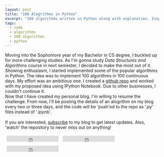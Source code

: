 ```yaml
---
layout: post
title: "100 Alogrithms in Python"
excerpt: "100 algorithms written in Python along with explanation. Inspired from 100 Algorithms in 100 Days challenge."
tags: 
  - code
  - algorithms
  - 100 algorithms
  - python
---
```

Moving into the Sophomore year of my Bachelor in CS degree, I buckled up for more challenging studies. As I'm gonna study _Data Structures and Algorithms_ course in next semester, I decided to make the most out of it. Showing enthusiasm, I started implemented some of the popular algorithms in Python. The idea was to implement 100 algorithms in 100 continuous days. My effort was an ambitious one. I created a [github repo](https://github.com/rhasnainanwar/100_days_of_algorithms) and worked with my proposed idea using IPython Notebook. Due to other businesses, I couldn't continue it. <br />
Now that I have created my personal blog, I'm willing to resume the challenge. From now, I'll be posting the details of an alogrithm on my blog every two or three days, and the code will be 'push'ed to the repo as '.py' files instead of '.ipynb'.<br />
<br />
If you are interested, [subscribe](https://rhasnainanwar.github.io/subscribe.html) to my blog to get latest updates. Also, 'watch' the repository to never miss out on anything!
<style type="text/css">
	iframe {
		display: inline-block;
		margin: 5px;
	}
</style>
<iframe src="https://ghbtns.com/github-btn.html?user=rhasnainanwar&repo=100_days_of_algorithms&type=star&count=true" frameborder="0" scrolling="0" width="170px" height="20px"></iframe>
<iframe src="https://ghbtns.com/github-btn.html?user=rhasnainanwar&repo=100_days_of_algorithms&type=watch&count=true" frameborder="0" scrolling="0" width="170px" height="20px"></iframe>
<iframe src="https://ghbtns.com/github-btn.html?user=rhasnainanwar&repo=100_days_of_algorithms&type=fork&count=true" frameborder="0" scrolling="0" width="170px" height="20px"></iframe>